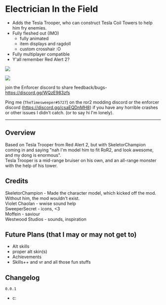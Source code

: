 # Electrician In the Field
- Adds the Tesla Trooper, who can construct Tesla Coil Towers to help him fry enemies.
- Fully fleshed out (IMO)
  - fully animated
  - item displays and ragdoll
  - custom crosshair :O
- Fully multiplayer compatible
- Y'all remember Red Alert 2?

[![](https://i.imgur.com/OcvIJnZ.png)]()

[![](https://raw.githubusercontent.com/TheTimeSweeper/the/master/theUnityProject/Assets/_Kniggas/TeslaTrooper/TeslaBundle/Icons/texIconTeslaTrooper.png)]()

join the Enforcer discord to share feedback/bugs- https://discord.gg/WQzE983zfs

Ping me (`TheTimesweeper#5727`) on the ror2 modding discord or the enforcer discord (https://discord.gg/csaEQDnMH8) if you have any horrible crashes or other issues I didn't catch. (or to say hi I'm lonely).
___
## Overview
Based on Tesla Trooper from Red Alert 2, but with SkeletorChampion coming in and saying "nah I'm model him to fit RoR2, and look awesome, and my dong is enormous".  
Tesla Trooper is a mid-range bruiser on his own, and an all-range monster with the help of his tower.  

## Credits
SkeletorChampion - Made the character model, which kicked off the mod. Without him, the mod wouldn't exist.  
Violet Chaolan - wwise sound help  
SweeperSecret - icons,  <3  
Moffein - saviour  
Westwood Studios - sounds, inspiration  

## Future Plans (that I may or may not get to)
- Alt skills
- proper alt skin(s)
- Achievements
- Skills++ and vr and all those fun stuffs

## Changelog

`0.0.1`
- c: